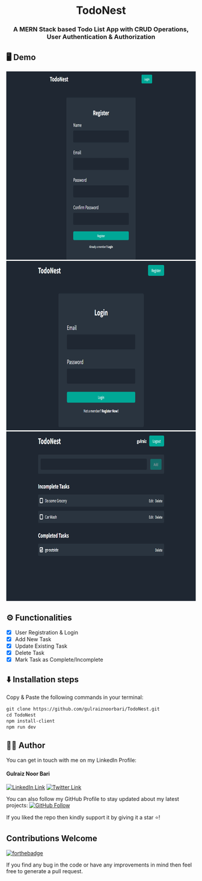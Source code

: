 <div align="center">
  <h1>TodoNest</h1>
  <h3>A MERN Stack based Todo List App with CRUD Operations, User Authentication & Authorization</h3>
</div>
<h2> 🖥️ Demo </h2>
<div align="center">
  <img height=500px src="./images/register_page.png">
  <img height=450px src="./images/login_page.png">
  <img height=450px src="./images/dashboard.png">
</div>

## ⚙️ Functionalities

-   [x] User Registration & Login
-   [x] Add New Task
-   [x] Update Existing Task
-   [x] Delete Task
-   [x] Mark Task as Complete/Incomplete

## ⬇️ Installation steps

Copy & Paste the following commands in your terminal:

```
git clone https://github.com/gulraiznoorbari/TodoNest.git
cd TodoNest
npm install-client
npm run dev
```

## 👨‍💻 Author

You can get in touch with me on my LinkedIn Profile:

#### Gulraiz Noor Bari

[![LinkedIn Link](https://img.shields.io/badge/Connect-gulraiznoorbari-blue.svg?logo=linkedin&longCache=true&style=social&label=Connect)](https://www.linkedin.com/in/gulraiznoorbari)
[![Twitter Link](https://img.shields.io/badge/Connect-gulraiznoorbari-blue.svg?logo=twitter&longCache=true&style=social&label=Follow)](https://twitter.com/gulraiznoorbari)

You can also follow my GitHub Profile to stay updated about my latest projects: [![GitHub Follow](https://img.shields.io/badge/Connect-gulraiznoorbari-blue.svg?logo=Github&longCache=true&style=social&label=Follow)](https://github.com/gulraiznoorbari)

If you liked the repo then kindly support it by giving it a star ⭐!

## Contributions Welcome

[![forthebadge](https://forthebadge.com/images/badges/built-with-love.svg)](#)

If you find any bug in the code or have any improvements in mind then feel free to generate a pull request.

